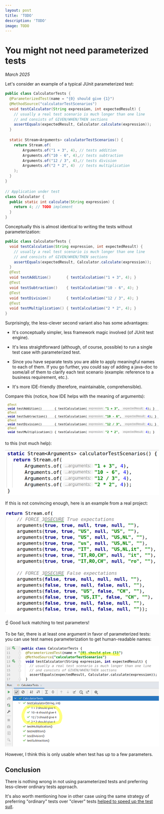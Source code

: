 ```yaml
---
layout: post
title: 'TODO'
description: 'TODO'
image: TODO
---
```


# You might not need parameterized tests

_March 2025_

Let's consider an example of a typical JUnit parameterized test:

```java
public class CalculatorTests {
  @ParameterizedTest(name = "{0} should give {1}")
  @MethodSource("calculatorTestScenarios")
  void testCalculator(String expression, int expectedResult) {
    // usually a real test scenario is much longer than one line
    // and consists of GIVEN/WHEN/THEN sections
    assertEquals(expectedResult, Calculator.calculate(expression));
  }

  static Stream<Arguments> calculatorTestScenarios() {
    return Stream.of(
        Arguments.of("1 + 3", 4), // tests addition
        Arguments.of("10 - 6", 4),// tests subtraction 
        Arguments.of("12 / 3", 4),// tests division
        Arguments.of("2 * 2", 4)  // tests multiplication
    );
  }
}

// Application under test
class Calculator {
  public static int calculate(String expression) {
    return 4; // TODO implement
  }
}
```

Conceptually this is almost identical to writing the tests without parameterization:

```java
public class CalculatorTests {
  void testCalculation(String expression, int expectedResult) {
    // usually a real test scenario is much longer than one line
    // and consists of GIVEN/WHEN/THEN sections
    assertEquals(expectedResult, Calculator.calculate(expression));
  }
  @Test
  void testAddition()       { testCalculation("1 + 3", 4); }
  @Test
  void testSubtraction()    { testCalculation("10 - 6", 4); }
  @Test
  void testDivision()       { testCalculation("12 / 3", 4); }
  @Test
  void testMultiplication() { testCalculation("2 * 2", 4); }
}
```

Surprisingly, the less-clever second variant also has some advantages:

- It's conceptually simpler, less framework magic involved (of JUnit test engine).

- It's less straightforward (although, of course, possible) to run a single test case with parameterized test.
             
- Since you have separate tests you are able to apply meaningful names to each of them. If you go further, you could say of adding a java-doc to some/all of them to clarify each test scenario (example: reference to a business requirement, etc.).

- It's more IDE-friendly (therefore, maintainable, comprehensible).

Compare this (notice, how IDE helps with the meaning of arguments):

![](param_tests1.png)

to this (not much help):

![](param_tests2.png)

If this is not convincing enough, here is an example from a real project:

![](param_tests3.png)

☝ Good luck matching to test parameters!

To be fair, there is at least one argument in favor of parameterized tests: you can use test names parameterization to get human-readable names:

![](param_tests4.png)

However, I think this is only usable when test has up to a few parameters.

## Conclusion

There is nothing wrong in not using parameterized tests and preferring less-clever ordinary tests approach.

It's also worth mentioning how in other case using the same strategy of preferring "ordinary" tests over "clever" tests [helped to speed up the test suit](optimize_tests.md). 


